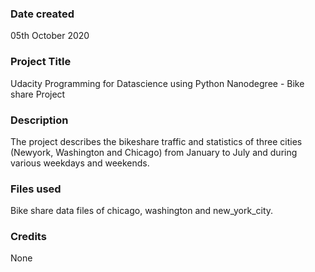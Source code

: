 ### Date created
05th October 2020

### Project Title
Udacity Programming for Datascience using Python Nanodegree  - Bike share Project

### Description
The project describes the bikeshare traffic and statistics of three cities (Newyork, Washington and Chicago)
from January to July and during various weekdays and weekends.

### Files used
Bike share data files of chicago, washington and new_york_city.

### Credits
None
